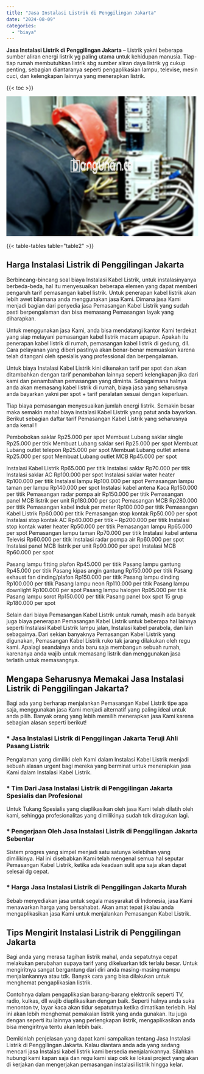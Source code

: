 ```yaml
---
title: "Jasa Instalasi Listrik di Penggilingan Jakarta"
date: "2024-08-09"
categories: 
  - "biaya"
---
```


**Jasa Instalasi Listrik di Penggilingan Jakarta** – Listrik yakni beberapa sumber aliran energi listrik yg paling utama untuk kehidupan manusia. Tiap-tiap rumah membutuhkan listrik sbg sumber aliran daya listrik yg cukup penting, sebagian diantaranya seperti pengaplikasian lampu, televise, mesin cuci, dan kelengkapan lainnya yang menerapkan listrik.

{{< toc >}}

![Jasa Instalasi Listrik di Penggilingan Jakarta](/images/instalasi-listrik-murah38.png)

{{< table-tables table="table2" >}}

## Harga Instalasi Listrik di Penggilingan Jakarta

Berbincang-bincang soal biaya Instalasi Kabel Listrik, untuk instalasinyanya berbeda-beda, hal itu menyesuaikan beberapa elemen yang dapat memberi pengaruh tarif pemasangan kabel listrik. Untuk penerapan kabel listrik akan lebih awet bilamana anda menggunakan jasa Kami. Dimana jasa Kami menjadi bagian dari penyedia jasa Pemasangan Kabel Listrik yang sudah pasti berpengalaman dan bisa memasang Pemasangan layak yang diharapkan.

Untuk menggunakan jasa Kami, anda bisa mendatangi kantor Kami terdekat yang siap melayani pemasangan kabel listrik macam apapun. Apakah itu penerapan kabel listrik di rumah, pemasangan kabel listrik di gedung, dll. Cara pelayanan yang diberi pastinya akan benar-benar memuaskan karena telah ditangani oleh spesialis yang professional dan berpengalaman.

Untuk biaya Instalasi Kabel Listrik kini dikenakan tarif per spot dan akan ditambahkan dengan tarif penambahan lainnya seperti kelengkapan jika dari kami dan penambahan pemasangan yang diminta. Sebagaimana halnya anda akan memasang kabel listrik di rumah, biaya jasa yang seharusnya anda bayarkan yakni per spot + tarif peralatan sesuai dengan keperluan.

Tiap biaya pemasangan menyesuaikan jumlah energi listrik. Semakin besar maka semakin mahal biaya instalasi Kabel Listrik yang patut anda bayarkan. Berikut sebagian daftar tarif Pemasangan Kabel Listrik yang seharusnya anda kenal !

Pembobokan saklar Rp25.000 per spot Membuat Lubang saklar single Rp25.000 per titik Membuat Lubang saklar seri Rp25.000 per spot Membuat Lubang outlet telepon Rp25.000 per spot Membuat Lubang outlet antena Rp25.000 per spot Membuat Lubang outlet MCB Rp45.000 per spot

Instalasi Kabel Listrik Rp65.000 per titik Instalasi saklar Rp70.000 per titik Instalasi saklar AC Rp100.000 per spot Instalasi saklar water heater Rp100.000 per titik Instalasi lampu Rp100.000 per spot Pemasangan lampu taman per lampu Rp140.000 per spot Instalasi kabel antena Kaca Rp150.000 per titik Pemasangan radar pompa air Rp150.000 per titik Pemasangan panel MCB listrik per unit Rp180.000 per spot Pemasangan MCB Rp280.000 per titik Pemasangan kabel induk per meter Rp100.000 per titik Pemasangan Kabel Listrik Rp60.000 per titik Pemasangan stop kontak Rp50.000 per spot Instalasi stop kontak AC Rp40.000 per titik – Rp200.000 per titik Instalasi stop kontak water heater Rp50.000 per titik Pemasangan lampu Rp65.000 per spot Pemasangan lampu taman Rp70.000 per titik Instalasi kabel antena Televisi Rp60.000 per titik Instalasi radar pompa air Rp60.000 per spot Instalasi panel MCB listrik per unit Rp90.000 per spot Instalasi MCB Rp60.000 per spot

Pasang lampu fitting plafon Rp45.000 per titik Pasang lampu gantung Rp45.000 per titik Pasang kipas angin gantung Rp150.000 per titik Pasang exhaust fan dinding/plafon Rp150.000 per titik Pasang lampu dinding Rp100.000 per titik Pasang lampu neon Rp110.000 per titik Pasang lampu downlight Rp100.000 per spot Pasang lampu halogen Rp95.000 per titik Pasang lampu sorot Rp150.000 per titik Pasang panel box spot 15 grup Rp180.000 per spot

Selain dari biaya Pemasangan Kabel Listrik untuk rumah, masih ada banyak juga biaya penerapan Pemasangan Kabel Listrik untuk beberapa hal lainnya seperti Instalasi Kabel Listrik lampu jalan, Instalasi kabel parabola, dan lain sebagainya. Dari sekian banyaknya Pemasangan Kabel Listrik yang digunakan, Pemasangan Kabel Listrik ruko tak jarang dilakukan oleh regu kami. Apalagi seandainya anda baru saja membangun sebuah rumah, karenanya anda wajib untuk memasang listrik dan menggunakan jasa terlatih untuk memasangnya.

## Mengapa Seharusnya Memakai Jasa Instalasi Listrik di Penggilingan Jakarta?

Bagi ada yang berharap menjalankan Pemasangan Kabel Listrik tipe apa saja, menggunakan jasa Kami menjadi alternatif yang paling ideal untuk anda pilih. Banyak orang yang lebih memilih menerapkan jasa Kami karena sebagian alasan seperti berikut!

### \* Jasa Instalasi Listrik di Penggilingan Jakarta Teruji Ahli Pasang Listrik

Pengalaman yang dimiliki oleh Kami dalam Instalasi Kabel Listrik menjadi sebuah alasan urgent bagi mereka yang berminat untuk menerapkan jasa Kami dalam Instalasi Kabel Listrik.

### \* Tim Dari Jasa Instalasi Listrik di Penggilingan Jakarta Spesialis dan Profesional

Untuk Tukang Spesialis yang diaplikasikan oleh jasa Kami telah dilatih oleh kami, sehingga profesionalitas yang dimilikinya sudah tdk diragukan lagi.

### \* Pengerjaan Oleh Jasa Instalasi Listrik di Penggilingan Jakarta Sebentar

Sistem progres yang simpel menjadi satu satunya kelebihan yang dimilikinya. Hal ini disebabkan Kami telah mengenal semua hal seputar Pemasangan Kabel Listrik, ketika ada keadaan sulit apa saja akan dapat selesai dg cepat.

### \* Harga Jasa Instalasi Listrik di Penggilingan Jakarta Murah

Sebab menyediakan jasa untuk segala masyarakat di Indonesia, jasa Kami menawarkan harga yang bersahabat. Akan amat tepat jikalau anda mengaplikasikan jasa Kami untuk menjalankan Pemasangan Kabel Listrik.

## Tips Mengirit Instalasi Listrik di Penggilingan Jakarta


Bagi anda yang merasa tagihan listrik mahal, anda sepatutnya cepat melakukan perubahan supaya tarif yang dikeluarkan tdk terlalu besar. Untuk mengiritnya sangat bergantung dari diri anda masing-masing mampu menjalankannya atau tdk. Banyak cara yang bisa dilakukan untuk menghemat pengaplikasian listrik.

Contohnya dalam pengaplikasian barang-barang elektronik seperti TV, radio, kulkas, dll wajib diaplikasikan dengan baik. Seperti halnya anda suka menonton tv, layar kaca akan tidur sepatutnya ketika dimatikan terlebih. Hal ini akan lebih menghemat pemakaian listrik yang anda gunakan. Itu juga dengan seperti itu lainnya yang perlengkapan listrik, mengaplikasikan anda bisa mengiritnya tentu akan lebih baik.

Demikinlah penjelasan yang dapat kami sampaikan tentang Jasa Instalasi Listrik di Penggilingan Jakarta. Kalau diantara anda ada yang sedang mencari jasa Instalasi kabel listrik kami bersedia menjalankannya. Silahkan hubungi kami kapan saja dan regu kami siap cek ke lokasi project yang akan di kerjakan dan mengerjakan pemasangan instalasi listrik hingga kelar.
